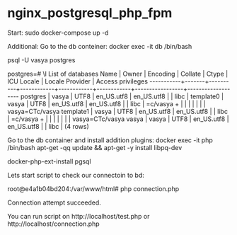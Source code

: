# nginx_postgresql_php_fpm

Start:
sudo docker-compose up -d


Additional:
Go to the db conteiner:
docker exec -it db /bin/bash

psql -U vasya postgres

postgres=# \l
                                             List of databases
   Name    | Owner | Encoding |  Collate   |   Ctype    | ICU Locale | Locale Provider | Access privileges 
-----------+-------+----------+------------+------------+------------+-----------------+-------------------
 postgres  | vasya | UTF8     | en_US.utf8 | en_US.utf8 |            | libc            | 
 template0 | vasya | UTF8     | en_US.utf8 | en_US.utf8 |            | libc            | =c/vasya         +
           |       |          |            |            |            |                 | vasya=CTc/vasya
 template1 | vasya | UTF8     | en_US.utf8 | en_US.utf8 |            | libc            | =c/vasya         +
           |       |          |            |            |            |                 | vasya=CTc/vasya
 vasya     | vasya | UTF8     | en_US.utf8 | en_US.utf8 |            | libc            | 
(4 rows)


Go to the db container and install addition plugins:
docker exec -it php /bin/bash
apt-get -qq update && apt-get -y install libpq-dev 

docker-php-ext-install pgsql


Lets start script to check our connectoin to bd:

root@e4a1b04bd204:/var/www/html# php connection.php 
<!DOCTYPE html>

<html>

<body>

Connection attempt succeeded.
</body>

</html>
You can run script on http://localhost/test.php or http://localhost/connection.php
